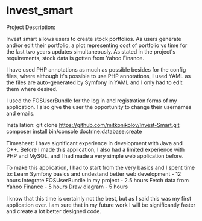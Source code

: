 Invest_smart
============

Project Description:

Invest smart allows users to create stock portfolios. As users generate and/or edit their portfolio, a plot
representing cost of portfolio vs time for the last two years updates simultaneously. As stated in the project's
requirements, stock data is gotten from Yahoo Finance.

I have used PHP annotations as much as possible besides for the config files, where although it's possible to
use PHP annotations, I used YAML as the files are auto-generated by Symfony in YAML and I only had to edit them
where desired.

I used the FOSUserBundle for the log in and registration forms of my application. I also give the user the opportunity
to change their usernames and emails.



Installation:
git clone https://github.com/mitkonikolov/Invest-Smart.git
composer install
bin/console doctrine:database:create



Timesheet:
I have significant experience in development with Java and C++. Before I made this application, I also had a limited
experience with PHP and MySQL, and I had made a very simple web application before.

To make this application, I had to start from the very basics and I spent time to:
Learn Symfony basics and undestand better web development - 12 hours
Integrate FOSUserBundle in my project - 2.5 hours
Fetch data from Yahoo Finance - 5 hours
Draw diagram - 5 hours

I know that this time is certainly not the best, but as I said this was my first application ever. I am sure that
in my future work I will be significantly faster and create a lot better designed code.

